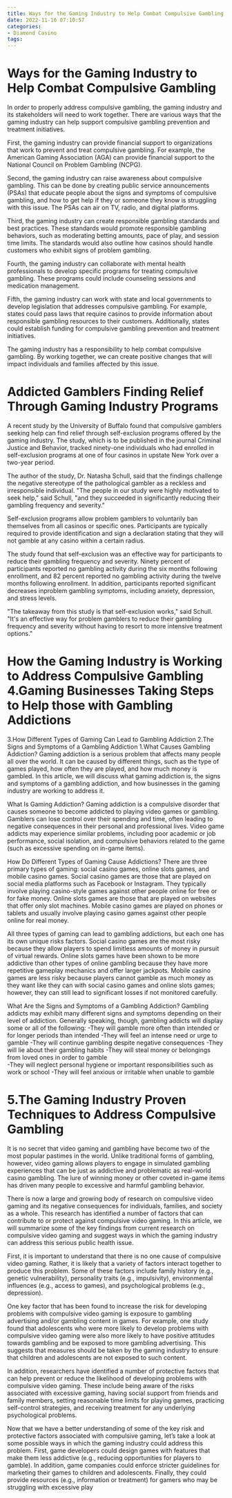 ```yaml
---
title: Ways for the Gaming Industry to Help Combat Compulsive Gambling 
date: 2022-11-16 07:10:57
categories:
- Diamond Casino
tags:
---
```



# Ways for the Gaming Industry to Help Combat Compulsive Gambling 

In order to properly address compulsive gambling, the gaming industry and its stakeholders will need to work together. There are various ways that the gaming industry can help support compulsive gambling prevention and treatment initiatives.

First, the gaming industry can provide financial support to organizations that work to prevent and treat compulsive gambling. For example, the American Gaming Association (AGA) can provide financial support to the National Council on Problem Gambling (NCPG).

Second, the gaming industry can raise awareness about compulsive gambling. This can be done by creating public service announcements (PSAs) that educate people about the signs and symptoms of compulsive gambling, and how to get help if they or someone they know is struggling with this issue. The PSAs can air on TV, radio, and digital platforms.

Third, the gaming industry can create responsible gambling standards and best practices. These standards would promote responsible gambling behaviors, such as moderating betting amounts, pace of play, and session time limits. The standards would also outline how casinos should handle customers who exhibit signs of problem gambling.

Fourth, the gaming industry can collaborate with mental health professionals to develop specific programs for treating compulsive gambling. These programs could include counseling sessions and medication management.

Fifth, the gaming industry can work with state and local governments to develop legislation that addresses compulsive gambling. For example, states could pass laws that require casinos to provide information about responsible gambling resources to their customers. Additionally, states could establish funding for compulsive gambling prevention and treatment initiatives. 

The gaming industry has a responsibility to help combat compulsive gambling. By working together, we can create positive changes that will impact individuals and families affected by this issue.

# Addicted Gamblers Finding Relief Through Gaming Industry Programs 

A recent study by the University of Buffalo found that compulsive gamblers seeking help can find relief through self-exclusion programs offered by the gaming industry. The study, which is to be published in the journal Criminal Justice and Behavior, tracked ninety-one individuals who had enrolled in self-exclusion programs at one of four casinos in upstate New York over a two-year period.

The author of the study, Dr. Natasha Schull, said that the findings challenge the negative stereotype of the pathological gambler as a reckless and irresponsible individual. "The people in our study were highly motivated to seek help," said Schull, "and they succeeded in significantly reducing their gambling frequency and severity."

Self-exclusion programs allow problem gamblers to voluntarily ban themselves from all casinos or specific ones. Participants are typically required to provide identification and sign a declaration stating that they will not gamble at any casino within a certain radius.

The study found that self-exclusion was an effective way for participants to reduce their gambling frequency and severity. Ninety percent of participants reported no gambling activity during the six months following enrollment, and 82 percent reported no gambling activity during the twelve months following enrollment. In addition, participants reported significant decreases inproblem gambling symptoms, including anxiety, depression, and stress levels.

"The takeaway from this study is that self-exclusion works," said Schull. "It's an effective way for problem gamblers to reduce their gambling frequency and severity without having to resort to more intensive treatment options."

# How the Gaming Industry is Working to Address Compulsive Gambling  4.Gaming Businesses Taking Steps to Help those with Gambling Addictions 
 3.How Different Types of Gaming Can Lead to Gambling Addiction 
 2.The Signs and Symptoms of a Gambling Addiction 
 1.What Causes Gambling Addiction?
Gaming addiction is a serious problem that affects many people all over the world. It can be caused by different things, such as the type of games played, how often they are played, and how much money is gambled. In this article, we will discuss what gaming addiction is, the signs and symptoms of a gambling addiction, and how businesses in the gaming industry are working to address it.

What Is Gaming Addiction?
Gaming addiction is a compulsive disorder that causes someone to become addicted to playing video games or gambling. Gamblers can lose control over their spending and time, often leading to negative consequences in their personal and professional lives. Video game addicts may experience similar problems, including poor academic or job performance, social isolation, and compulsive behaviors related to the game (such as excessive spending on in-game items).

How Do Different Types of Gaming Cause Addictions?
There are three primary types of gaming: social casino games, online slots games, and mobile casino games. Social casino games are those that are played on social media platforms such as Facebook or Instagram. They typically involve playing casino-style games against other people online for free or for fake money. Online slots games are those that are played on websites that offer only slot machines. Mobile casino games are played on phones or tablets and usually involve playing casino games against other people online for real money.

All three types of gaming can lead to gambling addictions, but each one has its own unique risks factors. Social casino games are the most risky because they allow players to spend limitless amounts of money in pursuit of virtual rewards. Online slots games have been shown to be more addictive than other types of online gambling because they have more repetitive gameplay mechanics and offer larger jackpots. Mobile casino games are less risky because players cannot gamble as much money as they want like they can with social casino games and online slots games; however, they can still lead to significant losses if not monitored carefully.

What Are the Signs and Symptoms of a Gambling Addiction?
Gambling addicts may exhibit many different signs and symptoms depending on their level of addiction. Generally speaking, though, gambling addicts will display some or all of the following: 
-They will gamble more often than intended or for longer periods than intended 
-They will feel an intense need or urge to gamble 
-They will continue gambling despite negative consequences 
-They will lie about their gambling habits 
-They will steal money or belongings from loved ones in order to gamble  
-They will neglect personal hygiene or important responsibilities such as work or school 
-They will feel anxious or irritable when unable to gamble

# 5.The Gaming Industry Proven Techniques to Address Compulsive Gambling

It is no secret that video gaming and gambling have become two of the most popular pastimes in the world. Unlike traditional forms of gambling, however, video gaming allows players to engage in simulated gambling experiences that can be just as addictive and problematic as real-world casino gambling. The lure of winning money or other coveted in-game items has driven many people to excessive and harmful gambling behavior.

There is now a large and growing body of research on compulsive video gaming and its negative consequences for individuals, families, and society as a whole. This research has identified a number of factors that can contribute to or protect against compulsive video gaming. In this article, we will summarize some of the key findings from current research on compulsive video gaming and suggest ways in which the gaming industry can address this serious public health issue.

First, it is important to understand that there is no one cause of compulsive video gaming. Rather, it is likely that a variety of factors interact together to produce this problem. Some of these factors include family history (e.g., genetic vulnerability), personality traits (e.g., impulsivity), environmental influences (e.g., access to games), and psychological problems (e.g., depression).

One key factor that has been found to increase the risk for developing problems with compulsive video gaming is exposure to gambling advertising and/or gambling content in games. For example, one study found that adolescents who were more likely to develop problems with compulsive video gaming were also more likely to have positive attitudes towards gambling and be exposed to more gambling advertising. This suggests that measures should be taken by the gaming industry to ensure that children and adolescents are not exposed to such content.

In addition, researchers have identified a number of protective factors that can help prevent or reduce the likelihood of developing problems with compulsive video gaming. These include being aware of the risks associated with excessive gaming, having social support from friends and family members, setting reasonable time limits for playing games, practicing self-control strategies, and receiving treatment for any underlying psychological problems.

Now that we have a better understanding of some of the key risk and protective factors associated with compulsive gaming, let’s take a look at some possible ways in which the gaming industry could address this problem. First, game developers could design games with features that make them less addictive (e.g., reducing opportunities for players to gamble). In addition, game companies could enforce stricter guidelines for marketing their games to children and adolescents. Finally, they could provide resources (e.g., information or treatment) for gamers who may be struggling with excessive play